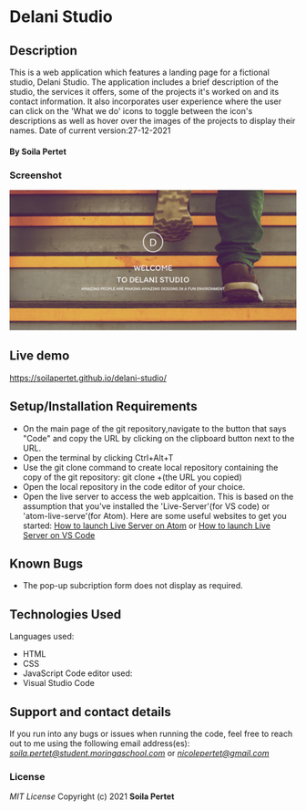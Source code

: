 # Delani Studio
## Description
This is a web application which features a landing page for a fictional studio, Delani Studio. The application includes a brief description of the studio, the services it offers, some of the projects it's worked on and its contact information. It also incorporates user experience where the user can click on the 'What we do' icons to toggle between the icon's descriptions as well as hover over the images of the projects to display their names. 
Date of current version:27-12-2021
#### By **Soila Pertet** 
### Screenshot
<img src="img/delani_screenshot.png" alt="Screenshot of the landing page for Delani Studio">

## Live demo
https://soilapertet.github.io/delani-studio/
## Setup/Installation Requirements
* On the main page of the git repository,navigate to the button that says "Code" and copy the URL by      clicking on the clipboard button next to the URL.
* Open the terminal by clicking Ctrl+Alt+T
* Use the git clone command to create local repository containing the copy of the git repository: git clone +(the URL you copied)
* Open the local repository in the code editor of your choice.
* Open the live server to access the web applcaition. This is based on the assumption that you've installed 
  the 'Live-Server'(for VS code) or 'atom-live-serve'(for Atom). Here are some useful websites to get you started:
  <a href="https://stackoverflow.com/questions/50210151/how-to-launch-atom-live-server-step-by-step">How to launch Live Server on Atom</a> or
  <a href="https://www.freecodecamp.org/news/vscode-live-server-auto-refresh-browser/">How to launch Live Server on VS Code</a>

## Known Bugs
* The pop-up subcription form does not display as required.
## Technologies Used
Languages used:
* HTML
* CSS
* JavaScript
Code editor used:
* Visual Studio Code
## Support and contact details
If you run into any bugs or issues when running the code, feel free to reach out to me using the following email address(es):
<em>soila.pertet@student.moringaschool.com</em> or <em>nicolepertet@gmail.com</em>

### License
*MIT License*
Copyright (c) 2021 **Soila Pertet**
